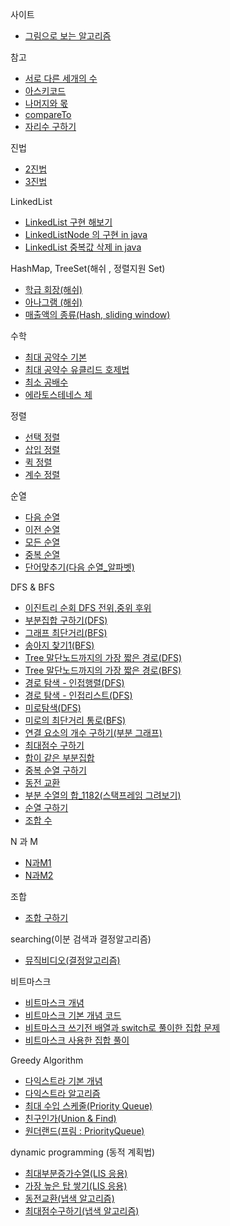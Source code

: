 사이트
- [그림으로 보는 알고리즘](https://visualgo.net/ko)

참고
- [서로 다른 세개의 수](./서로_다른_세개의수.java)
- [아스키코드](../pattern/아스키코드.md)
- [나머지와 몫](../pattern/나머지.md)
- [compareTo](./CompareToTest.java)
- [자리수 구하기](../good/자리수구하기.java)

진법
- [2진법](../study/exam/진법2.md)
- [3진법](../study/exam/진법3.md)

LinkedList 
- [LinkedList 구현 해보기](../study/datastructure/linkedlist/Impl.java)
- [LinkedListNode 의 구현 in java](../study/datastructure/linkedlist/LinkedListNode.java)
- [LinkedList 중복값 삭제 in java](../study/datastructure/linkedlist/LinkedListNode.java)

HashMap, TreeSet(해쉬 , 정렬지원 Set)
- [학급 회장(해쉬)](../study/hash/학급회장.md)
- [아나그램 (해쉬)](../study/hash/아나그램.md)
- [매출액의 종류(Hash, sliding window)](../study/hash/매출.md)

수학

- [최대 공약수 기본](../study/exam/최대공약수_1.java)
- [최대 공약수 유클리드 호제법](../study/exam/최대공약수_유클리드.java)
- [최소 공배수](../baekjoon/math1/최소공배수_1934.java)
- [에라토스테네스 체](../study/math/에라토스테네스.java)

정렬
- [선택 정렬](../study/sort/선택정렬.md)
- [삽입 정렬](../study/sort/삽입정렬.md)
- [퀵 정렬](../study/sort/퀵정렬.md)
- [계수 정렬](../study/sort/CountSort.java)

순열

- [다음 순열](./다음순열_10972.java)
- [이전 순열](../baekjoon/brute_force/이전순열_10973.java)
- [모든 순열](../baekjoon/brute_force/모든순열_10974.java)
- [중복 순열](../study/exam/증복순열구하기.java)
- [단어맞추기(다음 순열_알파벳)](../study/week8/단어맞추기_9081.java)

DFS & BFS 

- [이진트리 순회 DFS 전위,중위 후위](../study/exam/DFS.java)
- [부분집합 구하기(DFS)](../study/exam/부분집합.java)
- [그래프 최단거리(BFS)](../study/graph/그래프최단거리.md)
- [송아지 찾기1(BFS)](../study/exam/송아지찾기.java)
- [Tree 말단노드까지의 가장 짧은 경로(DFS)](../study/graph/Tree말단_DFS..md)
- [Tree 말단노드까지의 가장 짧은 경로(BFS)](../study/graph/Tree말단_BFS.md)
- [경로 탐색 - 인접행렬(DFS)](../study/graph/인접행렬.md)
- [경로 탐색 - 인접리스트(DFS)](../study/graph/인접리스트.md)
- [미로탐색(DFS)](../study/graph/미로탐색.md)
- [미로의 최단거리 통로(BFS)](../study/graph/미로의최단거리.md)
- [연결 요소의 개수 구하기(부분 그래프)](../study/graph/연결요소의개수.java)
- [최대점수 구하기](../study/graph/최대점수.md)
- [합이 같은 부분집합](../study/graph/합이같은.md)
- [중복 순열 구하기](../study/graph/중복순열구하기.java)
- [동전 교환](../study/graph/동전교환.md)
- [부분 수열의 합_1182(스택프레임 그려보기)](../study/bruteforce/부분수열의합_1182.java)
- [순열 구하기](../study/graph/순열구하기.md)
- [조합 수](../study/graph/조합수.md)

N 과 M
- [N과M1](../study/n_m/N과M1.java)
- [N과M2](../study/n_m/N과M2.java)

조합

- [조합 구하기](../study/exam/조합구하기.java)

searching(이분 검색과 결정알고리즘)
- [뮤직비디오(결정알고리즘)](../inflearn/sec06_sort_search/뮤직비디오.md)

비트마스크 

- [비트마스크 개념 ](../baekjoon/brute_force/비트마스크.md)
- [비트마스크 기본 개념 코드](../study/bit/Test.java)
- [비트마스크 쓰기전 배열과 switch로 풀이한 집합 문제](../baekjoon/brute_force/집합_11723.java)
- [비트마스크 사용한 집합 풀이](../baekjoon/brute_force/집합_11723_비트마스크.java)


Greedy Algorithm

- [다익스트라 기본 개념](../study/datastructure/다익스트라.md)
- [다익스트라 알고리즘](../study/dijkstra/다익스트라.md)
- [최대 수입 스케줄(Priority Queue)](../study/dijkstra/최대수입스케줄.java)
- [친구인가(Union & Find)](../study/exam/친구인가.md)
- [원더랜드(프림 : PriorityQueue)](../study)

dynamic programming (동적 계획법)

- [최대부분증가수열(LIS 응용)](../study/dp/최대부분증가수열)
- [가장 높은 탑 쌓기(LIS 응용)](../study/dp/가장높은탑.md)
- [동전교환(냅색 알고리즘)](../inflearn/sec10_dp/동전교환.md)
- [최대점수구하기(냅색 알고리즘)](../inflearn/sec10_dp/최대점수구하기_냅색.java)